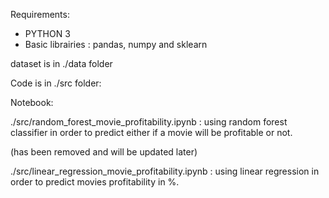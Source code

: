 Requirements:

- PYTHON 3
- Basic librairies : pandas, numpy and sklearn

dataset is in ./data folder

Code is in ./src folder:

Notebook: 

./src/random_forest_movie_profitability.ipynb : using random forest classifier in order to predict either if a movie will be profitable or not.

(has been removed and will be updated later)

./src/linear_regression_movie_profitability.ipynb : using linear regression in order to predict movies profitability in %.
